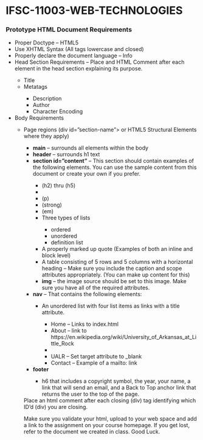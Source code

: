# IFSC-11003-WEB-TECHNOLOGIES
<h3>Prototype HTML Document Requirements</h3>
<ul>
<li>Proper Doctype – HTML5</li>
<li>Use XHTML Syntax (All tags lowercase and closed)</li>
<li>Properly declare the document language – Info</li>
<li>Head Section Requirements – Place and HTML Comment after each element in the head section explaining its purpose.</li>
<ul><li>Title</li>
<li>Metatags</li>
<ul><li>Description</li>
<li>Author</li>
<li>Character Encoding</li></ul></ul>
<li>Body Requirements</li>
<ul><li>Page regions (div id=”section-name”> or HTML5 Structural Elements where they apply)</li>
<ul><li><strong>main</strong> – surrounds all elements within the body</li>
<li><strong>header</strong> – surrounds h1 text</li>
<li><strong>section id=”content”</strong> – This section should contain examples of the following elements. You can use the sample content from this document or create your own if you prefer.</li>
<ul><li>(h2) thru (h5)<li>
<li>(p)</li>
<li>(strong)</li>
<li>(em)</li>
<li>Three types of lists</li>
<ul><li>ordered</li>
<li>unordered</li>
<li>definition list</li></ul>
<li>A properly marked up quote (Examples of both an inline and block level)</li>
<li>A table consisting of 5 rows and 5 columns with a horizontal heading – Make sure you include the caption and scope attributes appropriately. (You can make up content for this)</li>
<li><strong>img</strong> – the image source should be set to this image. Make sure you have all of the required attributes.</li></ul>
<li><strong>nav</strong> – That contains the following elements:</li>
<ul><li>An unordered list with four list items as links with a title attribute.</li>
<ul><li>Home – Links to index.html</li>
<li>About – link to https://en.wikipedia.org/wiki/University_of_Arkansas_at_Little_Rock<li>
<li>UALR – Set target attribute to _blank</li>
<li>Contact – Example of a mailto: link</li></ul></ul>
<li><strong>footer</strong></li>
<ul><li>h6 that includes a copyright symbol, the year, your name, a link that will send an email,  and a Back to Top anchor link that returns the user to the top of the page.</li></ul>
</ul>
Place an html comment after each closing (div) tag identifying which ID’d (div) you are closing.
<p></p>
Make sure you validate your html, upload to your web space and add a link to the assignment on your course homepage. If you get lost, refer to the document we created in class. Good Luck.